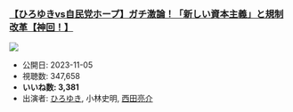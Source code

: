### [【ひろゆきvs自民党ホープ】ガチ激論！「新しい資本主義」と規制改革【神回！】](https://www.youtube.com/watch?v=Z2hFbfxiJCA)
[![](https://img.youtube.com/vi/Z2hFbfxiJCA/sddefault.jpg)](https://www.youtube.com/watch?v=Z2hFbfxiJCA)
-   公開日: 2023-11-05
-   視聴数: 347,658
-   **いいね数: 3,381**
-   出演者: [ひろゆき](/rehacq_fan/people/ひろゆき "wikilink"), 小林史明, [西田亮介](/rehacq_fan/people/西田亮介 "wikilink")
